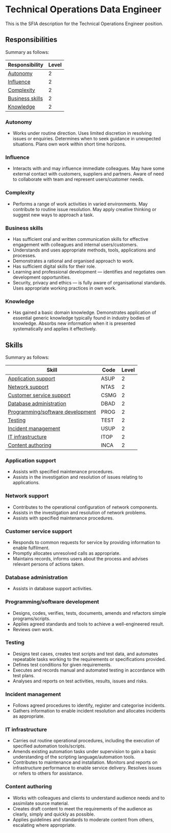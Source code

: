# Technical Operations Data Engineer

This is the SFIA description for the Technical Operations Engineer position.

## Responsibilities

Summary as follows:

| Responsibility                      | Level |
| ----------------------------------- | ----- |
| [Autonomy](#autonomy)               | 2     |
| [Influence](#influence)             | 2     |
| [Complexity](#complexity)           | 2     |
| [Business skills](#business-skills) | 2     |
| [Knowledge](#knowledge)             | 2     |

### Autonomy

- Works under routine direction. Uses limited discretion in resolving issues or
  enquiries. Determines when to seek guidance in unexpected situations. Plans own
  work within short time horizons.

### Influence

- Interacts with and may influence immediate colleagues. May have some external
  contact with customers, suppliers and partners. Aware of need to collaborate
  with team and represent users/customer needs.

### Complexity

- Performs a range of work activities in varied environments. May contribute to
  routine issue resolution. May apply creative thinking or suggest new ways to
  approach a task.

### Business skills

- Has sufficient oral and written communication skills for effective engagement
  with colleagues and internal users/customers.
- Understands and uses appropriate methods, tools, applications and processes.
- Demonstrates a rational and organised approach to work.
- Has sufficient digital skills for their role.
- Learning and professional development — identifies and negotiates own
  development opportunities.
- Security, privacy and ethics — is fully aware of organisational standards. Uses
  appropriate working practices in own work.

### Knowledge

- Has gained a basic domain knowledge. Demonstrates application of essential
  generic knowledge typically found in industry bodies of knowledge. Absorbs new
  information when it is presented systematically and applies it effectively.

## Skills

Summary as follows:

| Skill                                                                | Code | Level |
| -------------------------------------------------------------------- | ---- | ----- |
| [Application support](#application-support)                          | ASUP | 2     |
| [Network support](#network-support)                                  | NTAS | 2     |
| [Customer service support](#customer-service-support)                | CSMG | 2     |
| [Database administration](#database-administration)                  | DBAD | 2     |
| [Programming/software development](#programmingsoftware-development) | PROG | 2     |
| [Testing](#testing)                                                  | TEST | 2     |
| [Incident management](#incident-management)                          | USUP | 2     |
| [IT infrastructure](#it-infrastructure)                              | ITOP | 2     |
| [Content authoring](#content-authoring)                              | INCA | 2     |

### Application support

- Assists with specified maintenance procedures.
- Assists in the investigation and resolution of issues relating to applications.

### Network support

- Contributes to the operational configuration of network components.
- Assists in the investigation and resolution of network problems.
- Assists with specified maintenance procedures.

### Customer service support

- Responds to common requests for service by providing information to enable
  fulfilment.
- Promptly allocates unresolved calls as appropriate.
- Maintains records, informs users about the process and advises relevant persons
  of actions taken.

### Database administration

- Assists in database support activities.

### Programming/software development

- Designs, codes, verifies, tests, documents, amends and refactors simple
  programs/scripts.
- Applies agreed standards and tools to achieve a well-engineered result.
- Reviews own work.

### Testing

- Designs test cases, creates test scripts and test data, and automates
  repeatable tasks working to the requirements or specifications provided.
- Defines test conditions for given requirements.
- Executes and records manual and automated testing in accordance with test plans.
- Analyses and reports on test activities, results, issues and risks.

### Incident management

- Follows agreed procedures to identify, register and categorise incidents.
- Gathers information to enable incident resolution and allocates incidents as
  appropriate.

### IT infrastructure

- Carries out routine operational procedures, including the execution of
  specified automation tools/scripts.
- Amends existing automation tasks under supervision to gain a basic
  understanding of the scripting language/automation tools.
- Contributes to maintenance and installation. Monitors and reports on
  infrastructure performance to enable service delivery. Resolves issues or
  refers to others for assistance.

### Content authoring

- Works with colleagues and clients to understand audience needs and to
  assimilate source material.
- Creates draft content to meet the requirements of the audience as clearly,
  simply and quickly as possible.
- Applies guidelines and standards to moderate content from others, escalating
  where appropriate.
